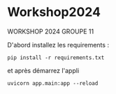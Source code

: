 # Workshop2024
WORKSHOP 2024 GROUPE 11

D'abord installez les requirements : 

```
pip install -r requirements.txt
```
et après démarrez l'appli
```
uvicorn app.main:app --reload
```
